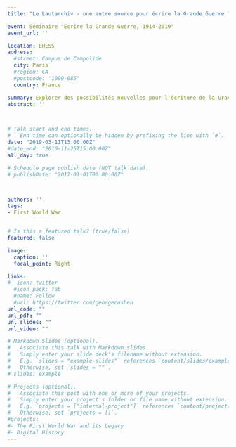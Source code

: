 ```yaml
---
title: "Le Lautarchiv - une autre source pour écrire la Grande Guerre ?"

event: Séminaire "Ecrire la Grande Guerre, 1914-2019"
event_url: ''

location: EHESS
address:
  #street: Campus de Campolide
  city: Paris
  #region: CA
  #postcode: '1099-085'
  country: France

summary: Explorer des possibilités nouvelles pour l'écriture de la Grande Guerre
abstract: ''



# Talk start and end times.
#   End time can optionally be hidden by prefixing the line with `#`.
date: "2019-03-11T13:00:00Z"
#date_end: "2010-11-25T15:00:00Z"
all_day: true

# Schedule page publish date (NOT talk date).
# publishDate: "2017-01-01T00:00:00Z"



authors: ''
tags: 
- First World War


# Is this a featured talk? (true/false)
featured: false

image:
  caption: ''
  focal_point: Right

links:
#- icon: twitter
  #icon_pack: fab
  #name: Follow
  #url: https://twitter.com/georgecushen
url_code: ""
url_pdf: ""
url_slides: ""
url_video: ""

# Markdown Slides (optional).
#   Associate this talk with Markdown slides.
#   Simply enter your slide deck's filename without extension.
#   E.g. `slides = "example-slides"` references `content/slides/example-slides.md`.
#   Otherwise, set `slides = ""`.
# slides: example

# Projects (optional).
#   Associate this post with one or more of your projects.
#   Simply enter your project's folder or file name without extension.
#   E.g. `projects = ["internal-project"]` references `content/project/deep-learning/index.md`.
#   Otherwise, set `projects = []`.
#projects:
#- The First World War and its Legacy
#- Digital History
---
```


